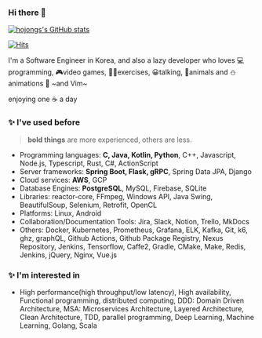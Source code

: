 ### Hi there 👋

[![hojongs's GitHub stats](https://github-readme-stats.vercel.app/api?username=hojongs)](https://github.com/anuraghazra/github-readme-stats)

[![Hits](https://hits.seeyoufarm.com/api/count/incr/badge.svg?url=https%3A%2F%2Fgithub.com%2Fhojongs&count_bg=%2379C83D&title_bg=%23555555&icon=&icon_color=%23E7E7E7&title=hits&edge_flat=false)](https://hits.seeyoufarm.com)

I'm a Software Engineer in Korea, 
and also a lazy developer who loves 💻programming, 🎮video games, 🧗‍♂️exercises, 😀talking, 🦝animals and ⛄animations 🥰 ~and Vim~

enjoying one ☕ a day

### ✨ I've used before

> **bold things** are more experienced, others are less.

- Programming languages: **C, Java, Kotlin, Python**, C++, Javascript, Node.js, Typescript, Rust, C#, ActionScript
- Server frameworks: **Spring Boot, Flask, gRPC**, Spring Data JPA, Django
- Cloud services: **AWS**, GCP
- Database Engines: **PostgreSQL**, MySQL, Firebase, SQLite
- Libraries: reactor-core, FFmpeg, Windows API, Java Swing, BeautifulSoup, Selenium, Retrofit, OpenCL
- Platforms: Linux, Android
- Collaboration/Documentation Tools: Jira, Slack, Notion, Trello, MkDocs
- Others: Docker, Kubernetes, Prometheus, Grafana, ELK, Kafka, Git, k6, ghz, graphQL, Github Actions, Github Package Registry, Nexus Repository, Jenkins, Tensorflow, Caffe2, Gradle, CMake, Make, Redis, Jenkins, jQuery, Nginx, Vue.js

### ✨ I'm interested in
- High performance(high throughput/low latency), High availability, Functional programming, distributed computing, DDD: Domain Driven Architecture, MSA: Microservices Architecture, Layered Architecture, Clean Architecture, TDD, parallel programming, Deep Learning, Machine Learning, Golang, Scala

<!--
**hojongs/hojongs** is a ✨ _special_ ✨ repository because its `README.md` (this file) appears on your GitHub profile.

Here are some ideas to get you started:

- 🔭 I’m currently working on ...
- 🌱 I’m currently learning ...
- 👯 I’m looking to collaborate on ...
- 🤔 I’m looking for help with ...
- 💬 Ask me about ...
- 📫 How to reach me: ...
- 😄 Pronouns: ...
- ⚡ Fun fact: ...
-->
